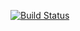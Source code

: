 [![Build Status](https://travis-ci.org/kitosek/chessviz.svg?branch=master)](https://travis-ci.org/kitosek/chessviz)
